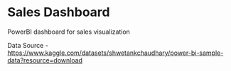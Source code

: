 # Sales Dashboard

PowerBI dashboard for sales visualization

Data Source - https://www.kaggle.com/datasets/shwetankchaudhary/power-bi-sample-data?resource=download